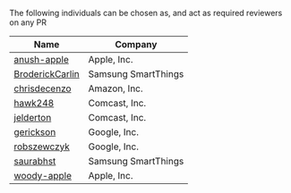 The following individuals can be chosen as, and act as required reviewers on any
PR

| Name                                                  | Company             |
| ----------------------------------------------------- | ------------------- |
| [anush-apple](https://github.com/anush-apple)         | Apple, Inc.         |
| [BroderickCarlin](https://github.com/BroderickCarlin) | Samsung SmartThings |
| [chrisdecenzo](https://github.com/chrisdecenzo)       | Amazon, Inc.        |
| [hawk248](https://github.com/hawk248)                 | Comcast, Inc.       |
| [jelderton](https://github.com/jelderton)             | Comcast, Inc.       |
| [gerickson](https://github.com/gerickson)             | Google, Inc.        |
| [robszewczyk](https://github.com/robszewczyk)         | Google, Inc.        |
| [saurabhst](https://github.com/saurabhst)             | Samsung SmartThings |
| [woody-apple](https://github.com/woody-apple)         | Apple, Inc.         |

